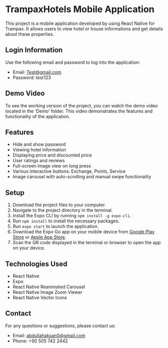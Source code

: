 # TrampaxHotels Mobile Application

This project is a mobile application developed by using React Native for Trampax. It allows users to view hotel or house informations and get details about these properties.

## Login Information

Use the following email and password to log into the application:

- Email: Test@gmail.com
- Password: test123

## Demo Video

To see the working version of the project, you can watch the demo video located in the 'Demo' folder. This video demonstrates the features and functionality of the application.

## Features

- Hide and show password
- Viewing hotel information
- Displaying price and discounted price
- User ratings and reviews
- Full-screen image view on long press
- Various interactive buttons: Exchange, Points, Service
- Image carousel with auto-scrolling and manual swipe functionality

## Setup

1. Download the project files to your computer.
2. Navigate to the project directory in the terminal.
3. Install the Expo CLI by running `npm install -g expo-cli`.
4. Run `npm install` to install the necessary packages.
5. Run `expo start` to launch the application.
6. Download the Expo Go app on your mobile device from [Google Play Store](https://play.google.com/store/apps/details?id=host.exp.exponent) or [Apple App Store](https://apps.apple.com/app/expo-go/id982107779).
7. Scan the QR code displayed in the terminal or browser to open the app on your device.

## Technologies Used

- React Native
- Expo
- React Native Reanimated Carousel
- React Native Image Zoom Viewer
- React Native Vector Icons

## Contact

For any questions or suggestions, please contact us:

- Email: abdullahaksan0@gmail.com
- Phone: +90 505 742 2442